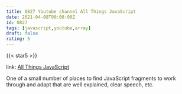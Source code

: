 ```yaml
---
title: 0827 Youtube channel All Things JavaScript
date: 2021-04-08T00:00:00Z
id: 0827
tags: [javascript,youtube,array]
draft: false
rating: 5
---
```

{{< star5 >}}

link: [All Things JavaScript](https://www.youtube.com/channel/UCRQhZGXC0WK85YRXl7nGX0w)

One of a small number of places to find JavaScript fragments to work through and adapt that are well explained, clear speech, etc.

